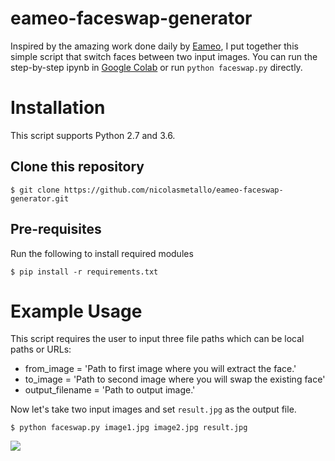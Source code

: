 # eameo-faceswap-generator
Inspired by the amazing work done daily by [Eameo](https://twitter.com/EameoOk), I put together this simple script that
switch faces between two input images. You can run the step-by-step ipynb in [Google Colab](https://colab.research.google.com)
or run ```python faceswap.py``` directly.
# Installation
This script supports Python 2.7 and 3.6.
## Clone this repository
````
$ git clone https://github.com/nicolasmetallo/eameo-faceswap-generator.git
````
## Pre-requisites
Run the following to install required modules
````
$ pip install -r requirements.txt
````
# Example Usage
This script requires the user to input three file paths which can be local paths or URLs:
- from_image = 'Path to first image where you will extract the face.'
- to_image = 'Path to second image where you will swap the existing face'
- output_filename = 'Path to output image.'

Now let's take two input images and set ```result.jpg``` as the output file.
```
$ python faceswap.py image1.jpg image2.jpg result.jpg
```
<img src="https://i.imgur.com/Wkya5C0.png">
